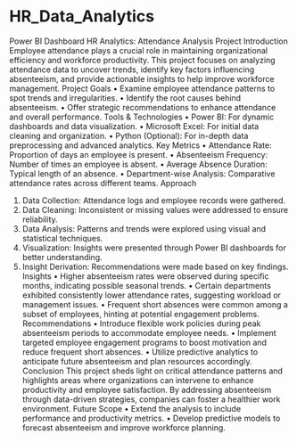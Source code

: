 # HR_Data_Analytics
Power BI Dashboard
HR Analytics: Attendance Analysis Project
Introduction
Employee attendance plays a crucial role in maintaining organizational efficiency and workforce productivity. This project focuses on analyzing attendance data to uncover trends, identify key factors influencing absenteeism, and provide actionable insights to help improve workforce management.
Project Goals
•	Examine employee attendance patterns to spot trends and irregularities.
•	Identify the root causes behind absenteeism.
•	Offer strategic recommendations to enhance attendance and overall performance.
Tools & Technologies
•	Power BI: For dynamic dashboards and data visualization.
•	Microsoft Excel: For initial data cleaning and organization.
•	Python (Optional): For in-depth data preprocessing and advanced analytics.
Key Metrics
•	Attendance Rate: Proportion of days an employee is present.
•	Absenteeism Frequency: Number of times an employee is absent.
•	Average Absence Duration: Typical length of an absence.
•	Department-wise Analysis: Comparative attendance rates across different teams.
Approach
1.	Data Collection: Attendance logs and employee records were gathered.
2.	Data Cleaning: Inconsistent or missing values were addressed to ensure reliability.
3.	Data Analysis: Patterns and trends were explored using visual and statistical techniques.
4.	Visualization: Insights were presented through Power BI dashboards for better understanding.
5.	Insight Derivation: Recommendations were made based on key findings.
Insights
•	Higher absenteeism rates were observed during specific months, indicating possible seasonal trends.
•	Certain departments exhibited consistently lower attendance rates, suggesting workload or management issues.
•	Frequent short absences were common among a subset of employees, hinting at potential engagement problems.
Recommendations
•	Introduce flexible work policies during peak absenteeism periods to accommodate employee needs.
•	Implement targeted employee engagement programs to boost motivation and reduce frequent short absences.
•	Utilize predictive analytics to anticipate future absenteeism and plan resources accordingly.
Conclusion
This project sheds light on critical attendance patterns and highlights areas where organizations can intervene to enhance productivity and employee satisfaction. By addressing absenteeism through data-driven strategies, companies can foster a healthier work environment.
Future Scope
•	Extend the analysis to include performance and productivity metrics.
•	Develop predictive models to forecast absenteeism and improve workforce planning.

